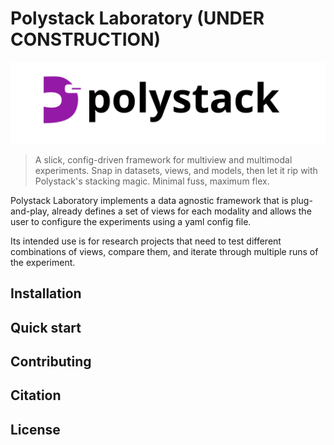 # Polystack Laboratory (UNDER CONSTRUCTION)

<picture>
  <source media="(prefers-color-scheme: dark)"
          srcset="https://raw.githubusercontent.com/kaledcorona/polystack/main/docs/assets/polystack_dark.svg">
  <img alt="Polystack banner"
       src="https://raw.githubusercontent.com/kaledcorona/polystack/main/docs/assets/polystack_light.svg"
       width="720">
</picture>

> A slick, config-driven framework for multiview and multimodal experiments. Snap in datasets, views, and models, then let it rip with Polystack's stacking magic. Minimal fuss, maximum flex.

Polystack Laboratory implements a data agnostic framework that is plug-and-play, already defines a set of views for each modality and allows the user to configure the experiments using a yaml config file. 

Its intended use is for research projects that need to test different combinations of views, compare them, and iterate through multiple runs of the experiment.

## Installation

## Quick start

## Contributing

## Citation

## License



